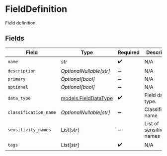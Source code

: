 # FieldDefinition

Field definition.


## Fields

| Field                                              | Type                                               | Required                                           | Description                                        |
| -------------------------------------------------- | -------------------------------------------------- | -------------------------------------------------- | -------------------------------------------------- |
| `name`                                             | *str*                                              | :heavy_check_mark:                                 | N/A                                                |
| `description`                                      | *OptionalNullable[str]*                            | :heavy_minus_sign:                                 | N/A                                                |
| `primary`                                          | *Optional[bool]*                                   | :heavy_minus_sign:                                 | N/A                                                |
| `optional`                                         | *Optional[bool]*                                   | :heavy_minus_sign:                                 | N/A                                                |
| `data_type`                                        | [models.FieldDataType](../models/fielddatatype.md) | :heavy_check_mark:                                 | Field data type.                                   |
| `classification_name`                              | *OptionalNullable[str]*                            | :heavy_minus_sign:                                 | Classification name                                |
| `sensitivity_names`                                | List[*str*]                                        | :heavy_minus_sign:                                 | List of sensitivity names                          |
| `tags`                                             | List[*str*]                                        | :heavy_check_mark:                                 | N/A                                                |
